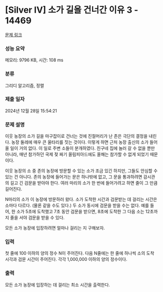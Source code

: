 # [Silver IV] 소가 길을 건너간 이유 3 - 14469 

[문제 링크](https://www.acmicpc.net/problem/14469) 

### 성능 요약

메모리: 9796 KB, 시간: 108 ms

### 분류

그리디 알고리즘, 정렬

### 제출 일자

2024년 12월 28일 15:54:21

### 문제 설명

<p>이웃 농장의 소가 길을 마구잡이로 건너는 것에 진절머리가 난 존은 극단의 결정을 내린다. 농장 둘레에 매우 큰 울타리를 짓는 것이다. 이렇게 하면 근처 농장 출신의 소가 들어올 일이 거의 없다. 이 일로 주변 소들이 분개하였다. 친구네 집에 놀러 갈 수 없을 뿐만 아니라, 매년 참가하던 국제 젖 짜기 올림피아드에도 올해는 참가할 수 없게 되었기 때문이다.</p>

<p>이웃 농장의 소 중 존의 농장에 방문할 수 있는 소가 조금 있긴 하지만, 그들도 안심할 수 있는 건 아니다. 존의 농장에 들어가는 문은 하나밖에 없고, 그 문을 통과하려면 감시관의 길고 긴 검문을 받아야 한다. 여러 마리의 소가 한 번에 들어가려고 하면 줄이 그 만큼 길어진다.</p>

<p>N마리의 소가 이 농장에 방문하러 왔다. 소가 도착한 시간과 검문받는 데 걸리는 시간은 소마다 다르다. (물론 같을 수도 있다.) 두 소가 동시에 검문을 받을 수는 없다. 예를 들어, 한 소가 5초에 도착했고 7초 동안 검문을 받으면, 8초에 도착한 그 다음 소는 12초까지 줄을 서야 검문을 받을 수 있다.</p>

<p>모든 소가 농장에 입장하려면 얼마나 걸리는 지 구해보자.</p>

### 입력 

 <p>첫 줄에 100 이하의 양의 정수 N이 주어진다. 다음 N줄에는 한 줄에 하나씩 소의 도착 시각과 검문 시간이 주어진다. 각각 1,000,000 이하의 양의 정수이다.<br></p>

### 출력 

 <p>모든 소가 농장에 입장하는 데 걸리는 최소 시간을 출력한다.<br></p>

